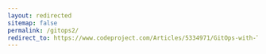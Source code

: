 ```yaml
---
layout: redirected
sitemap: false
permalink: /gitops2/
redirect_to: https://www.codeproject.com/Articles/5334971/GitOps-with-Terraform-and-GitHub
---
```

